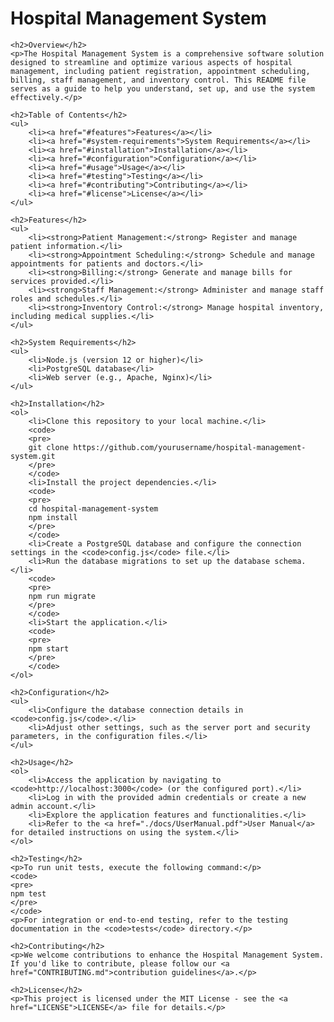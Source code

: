
<!DOCTYPE html>
<html>
<head>
    <title>Hospital Management System README</title>
</head>
<body>
    <h1>Hospital Management System</h1>
    
    <h2>Overview</h2>
    <p>The Hospital Management System is a comprehensive software solution designed to streamline and optimize various aspects of hospital management, including patient registration, appointment scheduling, billing, staff management, and inventory control. This README file serves as a guide to help you understand, set up, and use the system effectively.</p>
    
    <h2>Table of Contents</h2>
    <ul>
        <li><a href="#features">Features</a></li>
        <li><a href="#system-requirements">System Requirements</a></li>
        <li><a href="#installation">Installation</a></li>
        <li><a href="#configuration">Configuration</a></li>
        <li><a href="#usage">Usage</a></li>
        <li><a href="#testing">Testing</a></li>
        <li><a href="#contributing">Contributing</a></li>
        <li><a href="#license">License</a></li>
    </ul>

    <h2>Features</h2>
    <ul>
        <li><strong>Patient Management:</strong> Register and manage patient information.</li>
        <li><strong>Appointment Scheduling:</strong> Schedule and manage appointments for patients and doctors.</li>
        <li><strong>Billing:</strong> Generate and manage bills for services provided.</li>
        <li><strong>Staff Management:</strong> Administer and manage staff roles and schedules.</li>
        <li><strong>Inventory Control:</strong> Manage hospital inventory, including medical supplies.</li>
    </ul>

    <h2>System Requirements</h2>
    <ul>
        <li>Node.js (version 12 or higher)</li>
        <li>PostgreSQL database</li>
        <li>Web server (e.g., Apache, Nginx)</li>
    </ul>

    <h2>Installation</h2>
    <ol>
        <li>Clone this repository to your local machine.</li>
        <code>
        <pre>
        git clone https://github.com/yourusername/hospital-management-system.git
        </pre>
        </code>
        <li>Install the project dependencies.</li>
        <code>
        <pre>
        cd hospital-management-system
        npm install
        </pre>
        </code>
        <li>Create a PostgreSQL database and configure the connection settings in the <code>config.js</code> file.</li>
        <li>Run the database migrations to set up the database schema.</li>
        <code>
        <pre>
        npm run migrate
        </pre>
        </code>
        <li>Start the application.</li>
        <code>
        <pre>
        npm start
        </pre>
        </code>
    </ol>

    <h2>Configuration</h2>
    <ul>
        <li>Configure the database connection details in <code>config.js</code>.</li>
        <li>Adjust other settings, such as the server port and security parameters, in the configuration files.</li>
    </ul>

    <h2>Usage</h2>
    <ol>
        <li>Access the application by navigating to <code>http://localhost:3000</code> (or the configured port).</li>
        <li>Log in with the provided admin credentials or create a new admin account.</li>
        <li>Explore the application features and functionalities.</li>
        <li>Refer to the <a href="./docs/UserManual.pdf">User Manual</a> for detailed instructions on using the system.</li>
    </ol>

    <h2>Testing</h2>
    <p>To run unit tests, execute the following command:</p>
    <code>
    <pre>
    npm test
    </pre>
    </code>
    <p>For integration or end-to-end testing, refer to the testing documentation in the <code>tests</code> directory.</p>

    <h2>Contributing</h2>
    <p>We welcome contributions to enhance the Hospital Management System. If you'd like to contribute, please follow our <a href="CONTRIBUTING.md">contribution guidelines</a>.</p>

    <h2>License</h2>
    <p>This project is licensed under the MIT License - see the <a href="LICENSE">LICENSE</a> file for details.</p>
</body>
</html>


